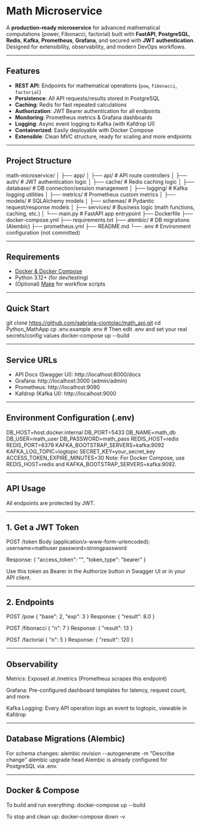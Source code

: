 # Math Microservice

A **production-ready microservice** for advanced mathematical computations (power, Fibonacci, factorial) built with **FastAPI**, **PostgreSQL**, **Redis**, **Kafka**, **Prometheus**, **Grafana**, and secured with **JWT authentication**. Designed for extensibility, observability, and modern DevOps workflows.

---

## Features

- **REST API**: Endpoints for mathematical operations (`pow`, `fibonacci`, `factorial`)
- **Persistence**: All API requests/results stored in PostgreSQL
- **Caching**: Redis for fast repeated calculations
- **Authorization**: JWT Bearer authentication for all endpoints
- **Monitoring**: Prometheus metrics & Grafana dashboards
- **Logging**: Async event logging to Kafka (with Kafdrop UI)
- **Containerized**: Easily deployable with Docker Compose
- **Extensible**: Clean MVC structure, ready for scaling and more endpoints

---

## Project Structure

math-microservice/
│
├── app/
│ ├── api/ # API route controllers
│ ├── auth/ # JWT authentication logic
│ ├── cache/ # Redis caching logic
│ ├── database/ # DB connection/session management
│ ├── logging/ # Kafka logging utilities
│ ├── metrics/ # Prometheus custom metrics
│ ├── models/ # SQLAlchemy models
│ ├── schemas/ # Pydantic request/response models
│ ├── services/ # Business logic (math functions, caching, etc.)
│ └── main.py # FastAPI app entrypoint
├── Dockerfile
├── docker-compose.yml
├── requirements.txt
├── alembic/ # DB migrations (Alembic)
├── prometheus.yml
├── README.md
└── .env # Environment configuration (not committed)

---

## Requirements

- [Docker & Docker Compose](https://docs.docker.com/get-docker/)
- Python 3.12+ (for dev/testing)
- (Optional) [Make](https://www.gnu.org/software/make/) for workflow scripts

---

## Quick Start

git clone https://github.com/gabriela-ciontolac/math_api.git
cd Python_MathApp
cp .env.example .env   # Then edit .env and set your real secrets/config values
docker-compose up --build

---

## Service URLs
- API Docs (Swagger UI): http://localhost:8000/docs
- Grafana: http://localhost:3000 (admin/admin)
- Prometheus: http://localhost:9090
- Kafdrop (Kafka UI): http://localhost:9000

---

## Environment Configuration (.env)

DB_HOST=host.docker.internal
DB_PORT=5433
DB_NAME=math_db
DB_USER=math_user
DB_PASSWORD=math_pass
REDIS_HOST=redis
REDIS_PORT=6379
KAFKA_BOOTSTRAP_SERVERS=kafka:9092
KAFKA_LOG_TOPIC=logtopic
SECRET_KEY=your_secret_key
ACCESS_TOKEN_EXPIRE_MINUTES=30
Note: For Docker Compose, use REDIS_HOST=redis and KAFKA_BOOTSTRAP_SERVERS=kafka:9092.

---

## API Usage
All endpoints are protected by JWT.

---

## 1. Get a JWT Token
POST /token
Body (application/x-www-form-urlencoded):
  username=mathuser
  password=strongpassword

Response:
{
  "access_token": "<TOKEN>",
  "token_type": "bearer"
}

Use this token as Bearer <TOKEN> in the Authorize button in Swagger UI or in your API client.

---

## 2. Endpoints
POST /pow
{
  "base": 2,
  "exp": 3
}
Response: { "result": 8.0 }

POST /fibonacci
{
  "n": 7
}
Response: { "result": 13 }

POST /factorial
{
  "n": 5
}
Response: { "result": 120 }

---

## Observability

Metrics: Exposed at /metrics (Prometheus scrapes this endpoint)

Grafana: Pre-configured dashboard templates for latency, request count, and more

Kafka Logging: Every API operation logs an event to logtopic, viewable in Kafdrop

---

## Database Migrations (Alembic)

For schema changes:
alembic revision --autogenerate -m "Describe change"
alembic upgrade head
Alembic is already configured for PostgreSQL via .env.

---

## Docker & Compose

To build and run everything:
docker-compose up --build

To stop and clean up:
docker-compose down -v
